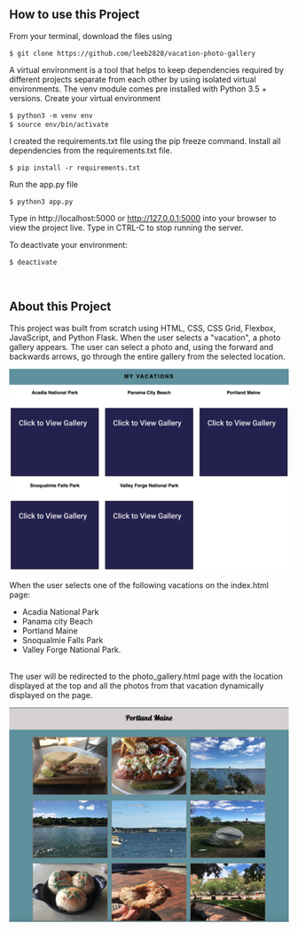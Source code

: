 ## How to use this Project
From your terminal, download the files using
```
$ git clone https://github.com/leeb2828/vacation-photo-gallery
```
A virtual environment is a tool that helps to keep dependencies required by
different projects separate from each other by using isolated virtual environments.
The venv module comes pre installed with Python 3.5 + versions.
Create your virtual environment
```
$ python3 -m venv env
$ source env/bin/activate
```
I created the requirements.txt file using the pip freeze command.
Install all dependencies from the requirements.txt file.
```
$ pip install -r requirements.txt
```
Run the app.py file
```
$ python3 app.py
```
Type in http://localhost:5000 or http://127.0.0.1:5000 into your browser to view the project live.
Type in CTRL-C to stop running the server.

To deactivate your environment:
```
$ deactivate
```
<br />

## About this Project
This project was built from scratch using HTML, CSS, CSS Grid, Flexbox, JavaScript, and Python Flask. When the user selects a "vacation", a photo gallery appears. The user can select a photo and, using the forward and backwards arrows, go through the entire gallery from the selected location. 

![Home Page Image](project_screenshots/homepage.png)

When the user selects one of the following vacations on the index.html page: 
- Acadia National Park 
- Panama city Beach 
- Portland Maine 
- Snoqualmie Falls Park 
- Valley Forge National Park. 
<br />
The user will be redirected to the photo_gallery.html page with the location displayed at the top and
all the photos from that vacation dynamically displayed on the page.

![Portland Maine photo gallery](project_screenshots/portland_maine_gallery.png)
